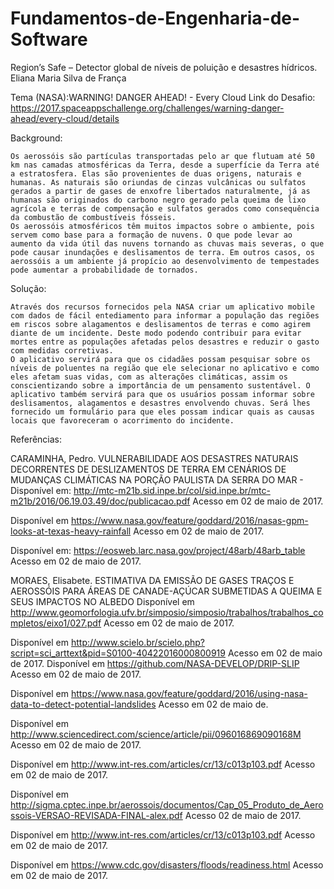 # Fundamentos-de-Engenharia-de-Software

 Region’s Safe – Detector global de níveis de poluição e desastres hídricos. 
Eliana Maria Silva de França



Tema (NASA):WARNING! DANGER AHEAD! - Every Cloud
Link do Desafio: https://2017.spaceappschallenge.org/challenges/warning-danger-ahead/every-cloud/details


Background:

	Os aerossóis são partículas transportadas pelo ar que flutuam até 50 km nas camadas atmosféricas da Terra, desde a superfície da Terra até a estratosfera. Elas são provenientes de duas origens, naturais e humanas. As naturais são oriundas de cinzas vulcânicas ou sulfatos gerados a partir de gases de enxofre libertados naturalmente, já as humanas são originados do carbono negro gerado pela queima de lixo agrícola e terras de compensação e sulfatos gerados como consequência da combustão de combustíveis fósseis. 
	Os aerossóis atmosféricos têm muitos impactos sobre o ambiente, pois servem como base para a formação de nuvens. O que pode levar ao aumento da vida útil das nuvens tornando as chuvas mais severas, o que pode causar inundações e deslisamentos de terra. Em outros casos, os aerossóis a um ambiente já propício ao desenvolvimento de tempestades pode aumentar a probabilidade de tornados.


Solução:

	Através dos recursos fornecidos pela NASA criar um aplicativo mobile com dados de fácil entediamento para informar a população das regiões em riscos sobre alagamentos e deslisamentos de terras e como agirem diante de um incidente. Deste modo podendo contribuir para evitar mortes entre as populações afetadas pelos desastres e reduzir o gasto com medidas corretivas.
	O aplicativo servirá para que os cidadães possam pesquisar sobre os níveis de poluentes na região que ele selecionar no aplicativo e como eles afetam suas vidas, com as alterações climáticas, assim os conscientizando sobre a importância de um pensamento sustentável. O aplicativo também servirá para que os usuários possam informar sobre deslisamentos, alagamentos e desastres envolvendo chuvas. Será lhes fornecido um formulário para que eles possam indicar quais as causas locais que favoreceram o acorrimento do incidente.

Referências: 

CARAMINHA, Pedro. VULNERABILIDADE AOS DESASTRES NATURAIS DECORRENTES DE DESLIZAMENTOS DE TERRA EM CENÁRIOS DE MUDANÇAS CLIMÁTICAS NA PORÇÃO PAULISTA DA SERRA DO MAR - Disponível em: <http://mtc-m21b.sid.inpe.br/col/sid.inpe.br/mtc-m21b/2016/06.19.03.49/doc/publicacao.pdf>  Acesso em 02 de maio de 2017.

Disponível em <https://www.nasa.gov/feature/goddard/2016/nasas-gpm-looks-at-texas-heavy-rainfall> Acesso em 02 de maio de 2017.

Disponível em: <https://eosweb.larc.nasa.gov/project/48arb/48arb_table> Acesso em 02 de maio de 2017.

MORAES, Elisabete. ESTIMATIVA DA EMISSÃO DE GASES TRAÇOS E AEROSSÓIS PARA ÁREAS DE CANADE-AÇÚCAR SUBMETIDAS A QUEIMA E SEUS IMPACTOS NO ALBEDO  Disponível em <http://www.geomorfologia.ufv.br/simposio/simposio/trabalhos/trabalhos_completos/eixo1/027.pdf>  Acesso em 02 de maio de 2017.

Disponível em <http://www.scielo.br/scielo.php?script=sci_arttext&pid=S0100-40422016000800919> Acesso em 02 de maio de 2017.
Disponível em <https://github.com/NASA-DEVELOP/DRIP-SLIP> Acesso em 02 de maio de 2017.


Disponível em <https://www.nasa.gov/feature/goddard/2016/using-nasa-data-to-detect-potential-landslides>  Acesso em 02 de maio de.


Disponível em <http://www.sciencedirect.com/science/article/pii/096016869090168M> Acesso em 02 de maio de 2017.


Disponível em <http://www.int-res.com/articles/cr/13/c013p103.pdf> Acesso em 02 de maio de 2017.

Disponível em <http://sigma.cptec.inpe.br/aerossois/documentos/Cap_05_Produto_de_Aerossois-VERSAO-REVISADA-FINAL-alex.pdf> Acesso 02 de maio de 2017.

Disponível em <http://www.int-res.com/articles/cr/13/c013p103.pdf> Acesso em 02 de maio de 2017.

Disponível em <https://www.cdc.gov/disasters/floods/readiness.html>  Acesso em 02 de maio de 2017.
